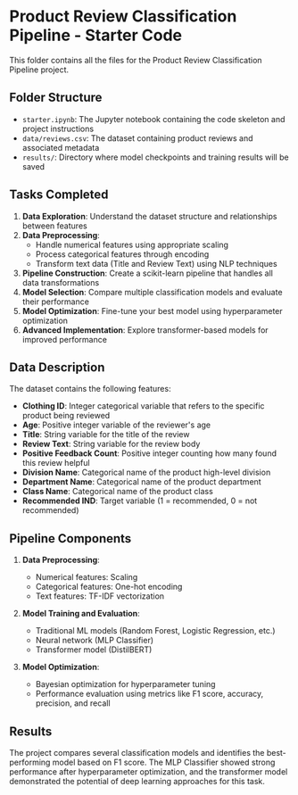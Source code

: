 # Product Review Classification Pipeline - Starter Code

This folder contains all the files for the Product Review Classification Pipeline project. 

## Folder Structure

- `starter.ipynb`: The Jupyter notebook containing the code skeleton and project instructions
- `data/reviews.csv`: The dataset containing product reviews and associated metadata
- `results/`: Directory where model checkpoints and training results will be saved

## Tasks Completed

1. **Data Exploration**: Understand the dataset structure and relationships between features
2. **Data Preprocessing**:
   - Handle numerical features using appropriate scaling
   - Process categorical features through encoding
   - Transform text data (Title and Review Text) using NLP techniques
3. **Pipeline Construction**: Create a scikit-learn pipeline that handles all data transformations
4. **Model Selection**: Compare multiple classification models and evaluate their performance
5. **Model Optimization**: Fine-tune your best model using hyperparameter optimization
6. **Advanced Implementation**: Explore transformer-based models for improved performance

## Data Description

The dataset contains the following features:
- **Clothing ID**: Integer categorical variable that refers to the specific product being reviewed
- **Age**: Positive integer variable of the reviewer's age
- **Title**: String variable for the title of the review
- **Review Text**: String variable for the review body
- **Positive Feedback Count**: Positive integer counting how many found this review helpful
- **Division Name**: Categorical name of the product high-level division
- **Department Name**: Categorical name of the product department
- **Class Name**: Categorical name of the product class
- **Recommended IND**: Target variable (1 = recommended, 0 = not recommended)

## Pipeline Components

1. **Data Preprocessing**:
   - Numerical features: Scaling
   - Categorical features: One-hot encoding
   - Text features: TF-IDF vectorization

2. **Model Training and Evaluation**:
   - Traditional ML models (Random Forest, Logistic Regression, etc.)
   - Neural network (MLP Classifier)
   - Transformer model (DistilBERT)

3. **Model Optimization**:
   - Bayesian optimization for hyperparameter tuning
   - Performance evaluation using metrics like F1 score, accuracy, precision, and recall

## Results

The project compares several classification models and identifies the best-performing model based on F1 score. The MLP Classifier showed strong performance after hyperparameter optimization, and the transformer model demonstrated the potential of deep learning approaches for this task.
